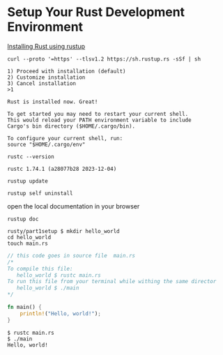 # Setup Your Rust Development Environment

[Installing Rust using rustup](https://doc.rust-lang.org/stable/book/ch01-01-installation.html)

```
curl --proto '=https' --tlsv1.2 https://sh.rustup.rs -sSf | sh
```

```
1) Proceed with installation (default)
2) Customize installation
3) Cancel installation
>1

Rust is installed now. Great!

To get started you may need to restart your current shell.
This would reload your PATH environment variable to include
Cargo's bin directory ($HOME/.cargo/bin).

To configure your current shell, run:
source "$HOME/.cargo/env"
```

```
rustc --version
```

```
rustc 1.74.1 (a28077b28 2023-12-04)
```

```
rustup update
```

```
rustup self uninstall
```

 open the local documentation in your browser
```
rustup doc
```

```
rusty/part1setup $ mkdir hello_world
cd hello_world
touch main.rs
```

```rust
// this code goes in source file  main.rs
/*
To compile this file:
   hello_world $ rustc main.rs
To run this file from your terminal while withing the same director
   hello_world $ ./main
*/

fn main() {
    println!("Hello, world!");
}
```

```
$ rustc main.rs
$ ./main
Hello, world!
```